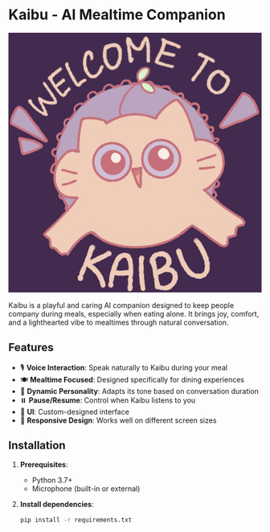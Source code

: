 # Kaibu - AI Mealtime Companion

![Kaibu Logo](Pictures/Kaibu_Logo.png)

Kaibu is a playful and caring AI companion designed to keep people company during meals, especially when eating alone. It brings joy, comfort, and a lighthearted vibe to mealtimes through natural conversation.

## Features

- 🎙️ **Voice Interaction**: Speak naturally to Kaibu during your meal
- 🍽️ **Mealtime Focused**: Designed specifically for dining experiences
- 🤖 **Dynamic Personality**: Adapts its tone based on conversation duration
- ⏸️ **Pause/Resume**: Control when Kaibu listens to you
- 🎨 **UI**: Custom-designed interface
- 📱 **Responsive Design**: Works well on different screen sizes

## Installation

1. **Prerequisites**:
   - Python 3.7+
   - Microphone (built-in or external)

2. **Install dependencies**:
   ```bash
   pip install -r requirements.txt